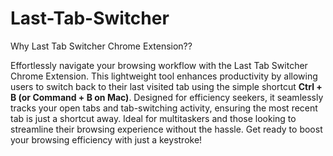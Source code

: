 # Last-Tab-Switcher

Why Last Tab Switcher Chrome Extension??

Effortlessly navigate your browsing workflow with the Last Tab Switcher Chrome Extension. This lightweight tool enhances productivity by allowing users to switch back to their last visited tab using the simple shortcut **Ctrl + B (or Command + B on Mac)**. Designed for efficiency seekers, it seamlessly tracks your open tabs and tab-switching activity, ensuring the most recent tab is just a shortcut away. Ideal for multitaskers and those looking to streamline their browsing experience without the hassle. Get ready to boost your browsing efficiency with just a keystroke!
